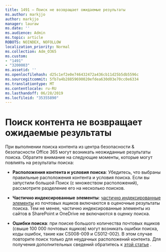 ```yaml
---
title: 1491 — Поиск не возвращает ожидаемые результаты
ms.author: markjjo
author: markjjo
manager: lauraw
ms.date: ''
ms.audience: Admin
ms.topic: article
ROBOTS: NOINDEX, NOFOLLOW
localization_priority: Normal
ms.collection: Adm_O365
ms.custom:
- "1491"
- "3200003"
ms.assetid: ''
ms.openlocfilehash: d25c1ef2e0e746432472a436cb11d25b5db5596c
ms.sourcegitcommit: 5fb7a4b28859690020efdea630d03e70cc0e6334
ms.translationtype: MT
ms.contentlocale: ru-RU
ms.lasthandoff: 06/28/2019
ms.locfileid: "35355890"
---
```

# <a name="content-search-not-returning-expected-results"></a>Поиск контента не возвращает ожидаемые результаты

При выполнении поиска контента из центра безопасности & безопасности Office 365 могут возникать неожиданные результаты поиска. Обратите внимание на следующие моменты, которые могут повлиять на результаты поиска:

- **Расположения контента и условия поиска**: Убедитесь, что выбраны правильные расположения контента и условия поиска. Если вы запустили большой Поиск (с множеством расположений), рассмотрите разделение его на несколько поисков.

- **Частично индексированные элементы**: [частично индексированные элементы](https://docs.microsoft.com/office365/securitycompliance/partially-indexed-items-in-content-search) из почтовых ящиков включаются в оценочные результаты поиска. Тем не менее, частично индексированные элементы из сайтов в SharePoint и OneDrive не включаются в оценку поиска.

- **Ошибки поиска**: при поиске большого количества почтовых ящиков (свыше 100 000 почтовых ящиков) могут возникать ошибки поиска, коды ошибок, такие как CS008-009 и CS012-002). В этом случае повторите поиск только для неудачных расположений контента. Для получения дополнительных сведений обратитесь к [этой статье](https://docs.microsoft.com/office365/securitycompliance/retry-failed-content-search) .
